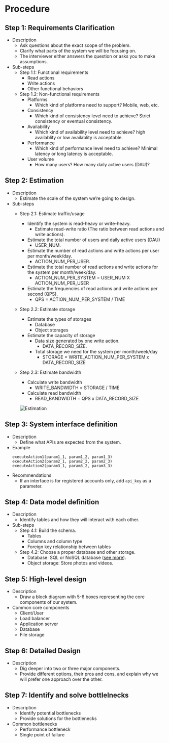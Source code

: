 # Procedure

## Step 1: Requirements Clarification
- Description
   - Ask questions about the exact scope of the problem.
   - Clarify what parts of the system we will be focusing on.
   - The interviewer either answers the question or asks you to make assumptions.
- Sub-steps
   - Step 1.1: Functional requirements
      - Read actions
      - Write actions
      - Other functional behaviors 
   - Step 1.2: Non-functional requirements
      - Platforms
         - Which kind of platforms need to support? Mobile, web, etc.
      - Consistency
         - Which kind of consistency level need to achieve? Strict consistency or eventual consistency.
      - Availability
         - Which kind of availability level need to achieve? high availablity or low availablity is acceptable.
      - Performance
         - Which kind of performance level need to achieve? Minimal latency or long latency is acceptable.
      - User volume
         - How many users? How many daily active users (DAU)?
         

## Step 2: Estimation
- Description
   - Estimate the scale of the system we’re going to design.
- Sub-steps
   - Step 2.1: Estimate traffic/usage
      - Identify the system is read-heavy or write-heavy.
         - Estimate read-write ratio (The ratio between read actions and write actions).
      - Estimate the total number of users and daily active users (DAU)
         - USER_NUM.
      - Estimate the number of read actions and write actions per user per month/week/day.
         - ACTION_NUM_PER_USER.
      - Estimate the total number of read actions and write actions for the system per month/week/day.
         - ACTION_NUM_PER_SYSTEM = USER_NUM X ACTION_NUM_PER_USER
      - Estimate the frequencies of read actions and write actions per second (QPS).
         - QPS = ACTION_NUM_PER_SYSTEM / TIME
   - Step 2.2: Estimate storage
      - Estimate the types of storages 
         - Database
         - Object storages
      - Estimate the capacity of storage
         - Data size generated by one write action.
            - DATA_RECORD_SIZE.
         - Total storage we need for the system per month/week/day
            - STORAGE = WRITE_ACTION_NUM_PER_SYSTEM x DATA_RECORD_SIZE
   - Step 2.3: Estimate bandwidth
      - Calculate write bandwidth
         - WRITE_BANDWIDTH = STORAGE / TIME
      - Calculate read bandwidth
         - READ_BANDWIDTH = QPS x DATA_RECORD_SIZE

     ![Estimation](https://user-images.githubusercontent.com/8989447/119246938-f7873100-bb42-11eb-8503-bb50453331f6.png)

## Step 3: System interface definition
- Description
   - Define what APIs are expected from the system.
- Example
  ```
  executeAction1(param1_1, param1_2, param1_3)
  executeAction2(param2_1, param2_2, param2_3)
  executeAction2(param3_1, param3_2, param3_3)
  ```
- Recommendations
   - If an interface is for registered accounts only, add `api_key` as a parameter.

## Step 4: Data model definition
- Description
   - Identify tables and how they will interact with each other.
- Sub-steps
   - Step 4.1: Build the schema.
      - Tables
      - Columns and column type
      - Foreign key relationship between tables
   - Step 4.2: Choose a proper database and other storage.
      - Database: SQL or NoSQL database ([see more](https://github.com/wuyichen24/system-design-knowledge/blob/master/components/Database.md#relational-and-non-relational-database)).
      - Object storage: Store photos and videos.

## Step 5: High-level design
- Description
   - Draw a block diagram with 5-6 boxes representing the core components of our system.
- Common core components
   - Client/User
   - Load balancer
   - Application server
   - Database
   - File storage

## Step 6: Detailed Design
- Description
   - Dig deeper into two or three major components.
   - Provide different options, their pros and cons, and explain why we will prefer one approach over the other.

## Step 7: Identify and solve bottlelnecks
- Description
   - Identify potential bottlenecks
   - Provide solutions for the bottlenecks
- Common bottlenecks
   - Performance bottleneck
   - Single point of failure
